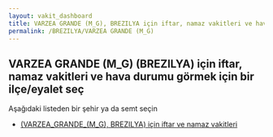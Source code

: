 ```yaml
---
layout: vakit_dashboard
title: VARZEA GRANDE (M_G), BREZILYA için iftar, namaz vakitleri ve hava durumu - ilçe/eyalet seç
permalink: /BREZILYA/VARZEA GRANDE (M_G)
---
```


## VARZEA GRANDE (M_G) (BREZILYA) için iftar, namaz vakitleri ve hava durumu  görmek için bir ilçe/eyalet seç

Aşağıdaki listeden bir şehir ya da semt seçin

* [ (VARZEA_GRANDE_(M_G), BREZILYA) için iftar ve namaz vakitleri](/BREZILYA/VARZEA_GRANDE_(M_G)/)

<script type="text/javascript">
  var GLOBAL_COUNTRY = 'BREZILYA';
  var GLOBAL_CITY = 'VARZEA GRANDE (M_G)';
  var GLOBAL_STATE = 'VARZEA GRANDE (M_G)';
</script>
